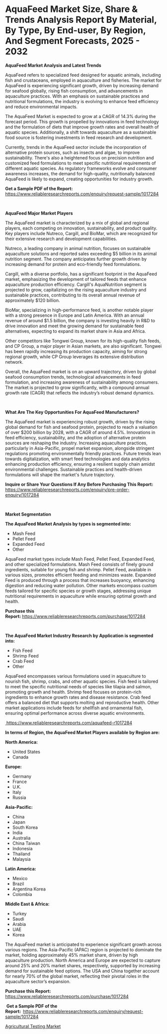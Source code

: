 <p><h1>AquaFeed Market Size, Share & Trends Analysis Report By Material, By Type, By End-user, By Region, And Segment Forecasts, 2025 - 2032</h1></p><p><strong>AquaFeed Market Analysis and Latest Trends</strong></p>
<p><p>AquaFeed refers to specialized feed designed for aquatic animals, including fish and crustaceans, employed in aquaculture and fisheries. The market for AquaFeed is experiencing significant growth, driven by increasing demand for seafood globally, rising fish consumption, and advancements in aquaculture practices. With an emphasis on sustainable practices and nutritional formulations, the industry is evolving to enhance feed efficiency and reduce environmental impacts.</p><p>The AquaFeed Market is expected to grow at a CAGR of 14.3% during the forecast period. This growth is propelled by innovations in feed technology and the formulation of diets that improve growth rates and overall health of aquatic species. Additionally, a shift towards aquaculture as a sustainable food source is fostering investments in feed research and development.</p><p>Currently, trends in the AquaFeed sector include the incorporation of alternative protein sources, such as insects and algae, to improve sustainability. There's also a heightened focus on precision nutrition and customized feed formulations to meet specific nutritional requirements of different aquatic species. As regulatory frameworks evolve and consumer awareness increases, the demand for high-quality, nutritionally balanced AquaFeed is likely to expand, creating opportunities for industry growth.</p></p>
<p><strong>Get a Sample PDF of the Report:&nbsp;</strong> <a href="https://www.reliableresearchreports.com/enquiry/request-sample/1017284?utm_campaign=3111&utm_medium=2&utm_source=Github&utm_content=ia&utm_term=30032025&utm_id=aquafeed">https://www.reliableresearchreports.com/enquiry/request-sample/1017284</a></p>
<p>&nbsp;</p>
<p><strong>AquaFeed Major Market Players</strong></p>
<p><p>The AquaFeed market is characterized by a mix of global and regional players, each competing on innovation, sustainability, and product quality. Key players include Nutreco, Cargill, and BioMar, which are recognized for their extensive research and development capabilities. </p><p>Nutreco, a leading company in animal nutrition, focuses on sustainable aquaculture solutions and reported sales exceeding $5 billion in its animal nutrition segment. The company anticipates further growth driven by increasing demand for protein and eco-friendly feed formulations.</p><p>Cargill, with a diverse portfolio, has a significant footprint in the AquaFeed market, emphasizing the development of tailored feeds that enhance aquaculture production efficiency. Cargill's AquaNutrition segment is projected to grow, capitalizing on the rising aquaculture industry and sustainable practices, contributing to its overall annual revenue of approximately $120 billion.</p><p>BioMar, specializing in high-performance feed, is another notable player with a strong presence in Europe and Latin America. With an annual revenue of around $1.5 billion, the company is investing heavily in R&D to drive innovation and meet the growing demand for sustainable feed alternatives, expecting to expand its market share in Asia and Africa.</p><p>Other competitors like Tongwei Group, known for its high-quality fish feeds, and CP Group, a major player in Asian markets, are also significant. Tongwei has been rapidly increasing its production capacity, aiming for strong regional growth, while CP Group leverages its extensive distribution network.</p><p>Overall, the AquaFeed market is on an upward trajectory, driven by global seafood consumption trends, technological advancements in feed formulation, and increasing awareness of sustainability among consumers. The market is projected to grow significantly, with a compound annual growth rate (CAGR) that reflects the industry’s robust demand dynamics.</p></p>
<p>&nbsp;</p>
<p><strong>What Are The Key Opportunities For AquaFeed Manufacturers?</strong></p>
<p><p>The AquaFeed market is experiencing robust growth, driven by the rising global demand for fish and seafood protein, projected to reach a valuation of over $200 billion by 2028, with a CAGR of around 4.5%. Innovations in feed efficiency, sustainability, and the adoption of alternative protein sources are reshaping the industry. Increasing aquaculture practices, particularly in Asia-Pacific, propel market expansion, alongside stringent regulations promoting environmentally friendly practices. Future trends lean towards digitalization, with smart feed technologies and data analytics enhancing production efficiency, ensuring a resilient supply chain amidst environmental challenges. Sustainable practices and health-driven formulations will shape the market's future trajectory.</p></p>
<p><strong>Inquire or Share Your Questions If Any Before Purchasing This Report:</strong> <a href="https://www.reliableresearchreports.com/enquiry/pre-order-enquiry/1017284?utm_campaign=3111&utm_medium=2&utm_source=Github&utm_content=ia&utm_term=30032025&utm_id=aquafeed">https://www.reliableresearchreports.com/enquiry/pre-order-enquiry/1017284</a></p>
<p>&nbsp;</p>
<p><strong>Market Segmentation</strong></p>
<p><strong>The AquaFeed Market Analysis by types is segmented into:</strong></p>
<p><ul><li>Mash Feed</li><li>Pellet Feed</li><li>Expanded Feed</li><li>Other</li></ul></p>
<p><p>AquaFeed market types include Mash Feed, Pellet Feed, Expanded Feed, and other specialized formulations. Mash Feed consists of finely ground ingredients, suitable for young fish and shrimp. Pellet Feed, available in various sizes, promotes efficient feeding and minimizes waste. Expanded Feed is produced through a process that increases buoyancy, enhancing digestion and reducing water pollution. Other markets encompass custom feeds tailored for specific species or growth stages, addressing unique nutritional requirements in aquaculture while ensuring optimal growth and health.</p></p>
<p><strong>Purchase this Report:&nbsp;</strong><a href="https://www.reliableresearchreports.com/purchase/1017284?utm_campaign=3111&utm_medium=2&utm_source=Github&utm_content=ia&utm_term=30032025&utm_id=aquafeed">https://www.reliableresearchreports.com/purchase/1017284</a></p>
<p>&nbsp;</p>
<p><strong>The AquaFeed Market Industry Research by Application is segmented into:</strong></p>
<p><ul><li>Fish Feed</li><li>Shrimp Feed</li><li>Crab Feed</li><li>Other</li></ul></p>
<p><p>AquaFeed encompasses various formulations used in aquaculture to nourish fish, shrimp, crabs, and other aquatic species. Fish feed is tailored to meet the specific nutritional needs of species like tilapia and salmon, promoting growth and health. Shrimp feed focuses on protein-rich ingredients to enhance growth rates and disease resistance. Crab feed offers a balanced diet that supports molting and reproductive health. Other market applications include feeds for shellfish and ornamental fish, ensuring optimal performance across diverse aquatic environments.</p></p>
<p><a href="https://www.reliableresearchreports.com/aquafeed-r1017284?utm_campaign=3111&utm_medium=2&utm_source=Github&utm_content=ia&utm_term=30032025&utm_id=aquafeed">&nbsp;https://www.reliableresearchreports.com/aquafeed-r1017284</a></p>
<p><strong>In terms of Region, the AquaFeed Market Players available by Region are:</strong></p>
<p>
    <p> <strong> North America: </strong>
        <ul>
            <li>United States</li>
            <li>Canada</li>
        </ul>
        </p> 
    <p> <strong> Europe: </strong>
        <ul>
            <li>Germany</li>
            <li>France</li>
            <li>U.K.</li>
            <li>Italy</li>
            <li>Russia</li>
        </ul>
        </p> 
    <p> <strong> Asia-Pacific: </strong>
        <ul>
            <li>China</li>
            <li>Japan</li>
            <li>South Korea</li>
            <li>India</li>
            <li>Australia</li>
            <li>China Taiwan</li>
            <li>Indonesia</li>
            <li>Thailand</li>
            <li>Malaysia</li>
        </ul>
        </p> 
    <p> <strong> Latin America: </strong>
        <ul>
            <li>Mexico</li>
            <li>Brazil</li>
            <li>Argentina Korea</li>
            <li>Colombia</li>
        </ul>
        </p> 
    <p> <strong> Middle East & Africa: </strong>
        <ul>
            <li>Turkey</li>
            <li>Saudi</li>
            <li>Arabia</li>
            <li>UAE</li>
            <li>Korea</li>
        </ul>
    </p>
    </p>
<p><p>The AquaFeed market is anticipated to experience significant growth across various regions. The Asia-Pacific (APAC) region is projected to dominate the market, holding approximately 45% market share, driven by high aquaculture production. North America and Europe are expected to capture around 25% and 20% market shares, respectively, supported by increasing demand for sustainable feed options. The USA and China together account for nearly 70% of the global market, reflecting their pivotal roles in the aquaculture sector’s expansion.</p></p>
<p><strong>Purchase this Report: </strong><a href="https://www.reliableresearchreports.com/purchase/1017284?utm_campaign=3111&utm_medium=2&utm_source=Github&utm_content=ia&utm_term=30032025&utm_id=aquafeed">https://www.reliableresearchreports.com/purchase/1017284</a></p>
<p>&nbsp;<strong>Get a Sample PDF of the Report:&nbsp;&nbsp;</strong><a href="https://www.reliableresearchreports.com/enquiry/request-sample/1017284?utm_campaign=3111&utm_medium=2&utm_source=Github&utm_content=ia&utm_term=30032025&utm_id=aquafeed">https://www.reliableresearchreports.com/enquiry/request-sample/1017284</a></p>
<p><strong></strong></p>
<p><p><a href="https://github.com/djarixneoza/Market-Research-Report-List-1/blob/main/agricultural-testing-market.md?utm_campaign=3111&utm_medium=2&utm_source=Github&utm_content=ia&utm_term=30032025&utm_id=aquafeed">Agricultural Testing Market</a></p></p>